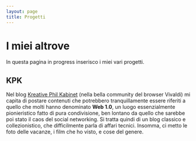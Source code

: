```yaml
---
layout: page
title: Progetti
---
```


# I miei altrove

In questa pagina in progress inserisco i miei vari progetti.

## KPK

Nel blog [Kreative Phil Kabinet](https://creativephil75.vivaldi.net) (nella bella community del browser Vivaldi) mi capita di postare contenuti che potrebbero tranquillamente essere riferiti a quello che molti hanno denominato **Web 1.0**, un luogo essenzialmente pionieristico fatto di pura condivisione, ben lontano da quello che sarebbe poi stato il caos del social networking. Si tratta quindi di un blog classico e collezionistico, che difficilmente parla di affari tecnici. Insomma, ci metto le foto delle vacanze, i film che ho visto, e cose del genere.
